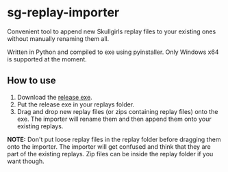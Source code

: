 # sg-replay-importer

Convenient tool to append new Skullgirls replay files to your existing ones 
without manually renaming them all.

Written in Python and compiled to exe using pyinstaller. Only Windows x64 is 
supported at the moment.

## How to use

1. Download the 
   [release exe](https://github.com/hugh-braico/sg-replay-importer/releases).
1. Put the release exe in your replays folder.
1. Drag and drop new replay files (or zips containing replay files) onto the 
   exe. The importer will rename them and then append them onto your existing
   replays.

**NOTE:** Don't put loose replay files in the replay folder before dragging them 
onto the importer. The importer will get confused and think that they are part 
of the existing replays. Zip files can be inside the replay folder if you want
though. 